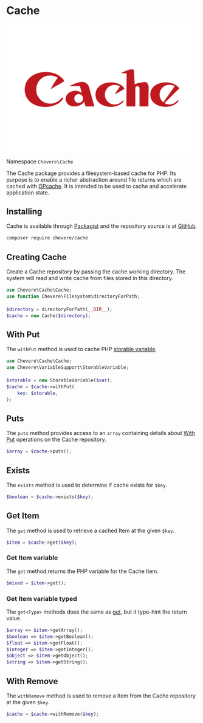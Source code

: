 # Cache

![Cache](../src/packages/cache/cache-logo.svg)

Namespace `Chevere\Cache`

The Cache package provides a filesystem-based cache for PHP. Its purpose is to enable a richer abstraction around file returns which are cached with [OPcache](https://www.php.net/opcache). It is intended to be used to cache and accelerate application state.

## Installing

Cache is available through [Packagist](https://packagist.org/packages/chevere/cache) and the repository source is at [GitHub](https://github.com/chevere/cache).

```sh
composer require chevere/cache
```

## Creating Cache

Create a Cache repository by passing the cache working directory. The system will read and write cache from files stored in this directory.

```php
use Chevere\Cache\Cache;
use function Chevere\Filesystem\directoryForPath;

$directory = directoryForPath(__DIR__);
$cache = new Cache($directory);
```

## With Put

The `withPut` method is used to cache PHP [storable variable](../library/variable-support.md#storablevariable).

```php
use Chevere\Cache\Cache;
use Chevere\VariableSupport\StorableVariable;

$storable = new StorableVariable($var);
$cache = $cache->withPut(
    key: $storable,
);
```

## Puts

The `puts` method provides access to an `array` containing details about [With Put](#with-put) operations on the Cache repository.

```php
$array = $cache->puts();
```

## Exists

The `exists` method is used to determine if cache exists for `$key`.

```php
$boolean = $cache->exists($key);
```

## Get Item

The `get` method is used to retrieve a cached Item at the given `$key`.

```php
$item = $cache->get($key);
```

### Get Item variable

The `get` method returns the PHP variable for the Cache Item.

```php
$mixed = $item->get();
```

### Get Item variable typed

The `get<Type>` methods does the same as [get](#get-item-variable), but it type-hint the return value.

```php
$array => $item->getArray();
$boolean => $item->getBoolean();
$float => $item->getFloat();
$integer => $item->getInteger();
$object => $item->getObject();
$string => $item->getString();
```

## With Remove

The `withRemove` method is used to remove a Item from the Cache repository at the given `$key`.

```php
$cache = $cache->withRemove($key);
```
